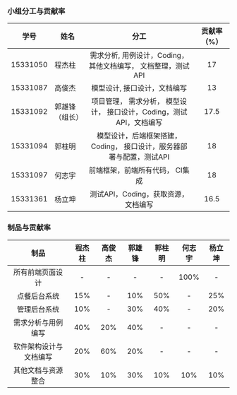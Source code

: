 ### 小组分工与贡献率

| 学号     | 姓名           |                             分工                             | 贡献率（%） |
| -------- | -------------- | :----------------------------------------------------------: | :---------: |
| 15331050 | 程杰柱         | 需求分析, 用例设计，Coding，其他文档编写， 文档整理，测试API |     17      |
| 15331087 | 高俊杰         |                 模型设计, 接口设计，文档编写                 |     13      |
| 15331092 | 郭雄锋（组长） | 项目管理， 需求分析， 模型设计， 接口设计，Coding，测试API，文档编写 |    17.5     |
| 15331094 | 郭柱明         | 模型设计，后端框架搭建， Coding， 接口设计，服务器部署与配置，测试API |     18      |
| 15331097 | 何志宇         |               前端框架，前端所有代码， CI集成                |     18      |
| 15331361 | 杨立坤         |             测试API，Coding，获取资源，文档编写              |    16.5     |

### 制品与贡献率

|          制品          | 程杰柱 | 高俊杰 | 郭雄锋 | 郭柱明 | 何志宇 | 杨立坤 |
| :--------------------: | :----: | :----: | :----: | :----: | :----: | :----: |
|    所有前端页面设计    |   -    |   -    |   -    |   -    |  100%  |   -    |
|      点餐后台系统      |  15%   |   -    |  10%   |  50%   |   -    |  25%   |
|      管理后台系统      |  10%   |   -    |  30%   |  40%   |   -    |  20%   |
|   需求分析与用例编写   |  40%   |  20%   |  40%   |   -    |   -    |   -    |
| 软件架构设计与文档编写 |  20%   |  60%   |  20%   |   -    |   -    |   -    |
|   其他文档与资源整合   |  30%   |  10%   |  30%   |  10%   |  10%   |  10%   |


